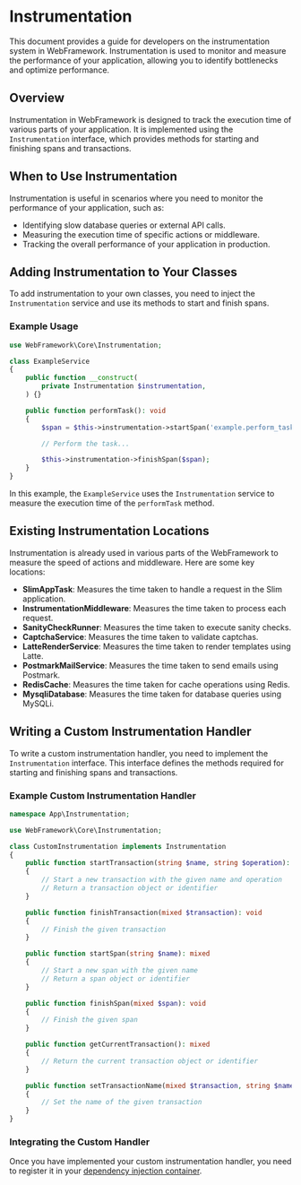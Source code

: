 # Instrumentation

This document provides a guide for developers on the instrumentation system in WebFramework. Instrumentation is used to monitor and measure the performance of your application, allowing you to identify bottlenecks and optimize performance.

## Overview

Instrumentation in WebFramework is designed to track the execution time of various parts of your application. It is implemented using the `Instrumentation` interface, which provides methods for starting and finishing spans and transactions.

## When to Use Instrumentation

Instrumentation is useful in scenarios where you need to monitor the performance of your application, such as:

- Identifying slow database queries or external API calls.
- Measuring the execution time of specific actions or middleware.
- Tracking the overall performance of your application in production.

## Adding Instrumentation to Your Classes

To add instrumentation to your own classes, you need to inject the `Instrumentation` service and use its methods to start and finish spans.

### Example Usage

~~~php
use WebFramework\Core\Instrumentation;

class ExampleService
{
    public function __construct(
        private Instrumentation $instrumentation,
    ) {}

    public function performTask(): void
    {
        $span = $this->instrumentation->startSpan('example.perform_task');

        // Perform the task...

        $this->instrumentation->finishSpan($span);
    }
}
~~~

In this example, the `ExampleService` uses the `Instrumentation` service to measure the execution time of the `performTask` method.

## Existing Instrumentation Locations

Instrumentation is already used in various parts of the WebFramework to measure the speed of actions and middleware. Here are some key locations:

- **SlimAppTask**: Measures the time taken to handle a request in the Slim application.
- **InstrumentationMiddleware**: Measures the time taken to process each request.
- **SanityCheckRunner**: Measures the time taken to execute sanity checks.
- **CaptchaService**: Measures the time taken to validate captchas.
- **LatteRenderService**: Measures the time taken to render templates using Latte.
- **PostmarkMailService**: Measures the time taken to send emails using Postmark.
- **RedisCache**: Measures the time taken for cache operations using Redis.
- **MysqliDatabase**: Measures the time taken for database queries using MySQLi.

## Writing a Custom Instrumentation Handler

To write a custom instrumentation handler, you need to implement the `Instrumentation` interface. This interface defines the methods required for starting and finishing spans and transactions.

### Example Custom Instrumentation Handler

~~~php
namespace App\Instrumentation;

use WebFramework\Core\Instrumentation;

class CustomInstrumentation implements Instrumentation
{
    public function startTransaction(string $name, string $operation): mixed
    {
        // Start a new transaction with the given name and operation
        // Return a transaction object or identifier
    }

    public function finishTransaction(mixed $transaction): void
    {
        // Finish the given transaction
    }

    public function startSpan(string $name): mixed
    {
        // Start a new span with the given name
        // Return a span object or identifier
    }

    public function finishSpan(mixed $span): void
    {
        // Finish the given span
    }

    public function getCurrentTransaction(): mixed
    {
        // Return the current transaction object or identifier
    }

    public function setTransactionName(mixed $transaction, string $name): void
    {
        // Set the name of the given transaction
    }
}
~~~

### Integrating the Custom Handler

Once you have implemented your custom instrumentation handler, you need to register it in your [dependency injection container](dependency-injection.md). 
